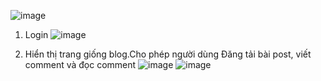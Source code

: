 ![image](https://github.com/VuLanTuong/Lab_WWW/assets/96322143/e8ec399d-8b3f-4350-bb15-8e258cc16de0)

1. Login
![image](https://github.com/VuLanTuong/Lab_WWW/assets/96322143/ec0e48b6-723f-44e7-bf90-aba8389321b8)

2. Hiển thị trang giống blog.Cho phép người dùng Đăng tải bài post, viết comment và đọc comment
 ![image](https://github.com/VuLanTuong/Lab_WWW/assets/96322143/4ef415a6-cd69-45ea-aabe-1217310840e4)
![image](https://github.com/VuLanTuong/Lab_WWW/assets/96322143/b2a949ce-c7cf-48be-8f01-cf86443dfa40)
